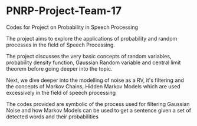 # PNRP-Project-Team-17
Codes for Project on Probability in Speech Processing

The project aims to explore the applications of probability and random processes in the field of Speech Processing.

The project discusses the very basic concepts of random variables, probability density function, Gaussian Random variable and central limit theorem before going deeper into the topic.

Next, we dive deeper into the modelling of noise as a RV, it's filtering and the concepts of Markov Chains, Hidden Markov Models which are used excessively in the field of speech processing

The codes provided are symbolic of the process used for filtering Gaussian Noise and how Markov Models can be used to get a sentence given a set of detected words and their probabilities